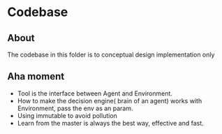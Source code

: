 # Codebase

## About

The codebase in this folder is to  conceptual design implementation only

## Aha moment

- Tool is the interface between Agent and Environment.
- How to make the decision engine( brain of an agent) works with Environment, pass the env as an param.
- Using immutable to avoid pollution
- Learn from the master is always the best way, effective and fast.
